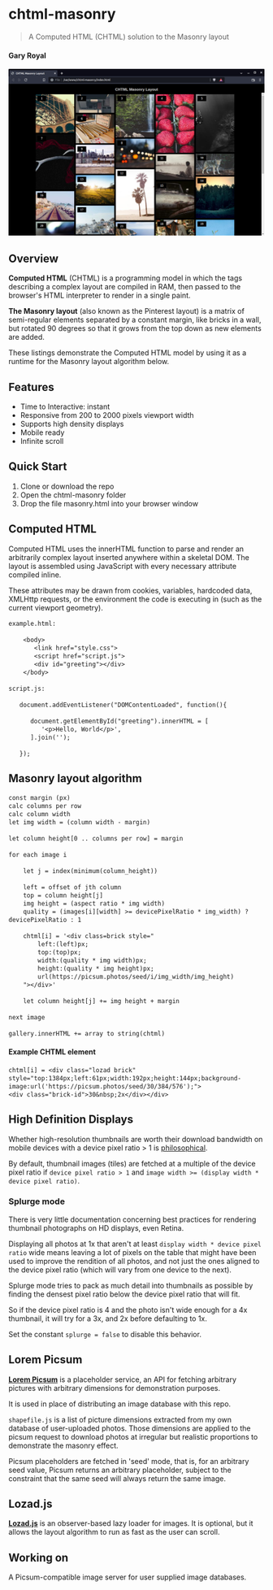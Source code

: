 # chtml-masonry
> A Computed HTML (CHTML) solution to the Masonry layout

#### Gary Royal

![screenshot](masonry.png)

## Overview

**Computed HTML** (CHTML) is a programming model in which the tags describing a complex layout are compiled in RAM, then passed to the browser's HTML interpreter to render in a single paint. 

**The Masonry layout** (also known as the Pinterest layout) is a matrix of semi-regular elements separated by a constant margin, like bricks in a wall, but rotated 90 degrees so that it grows from the top down as new elements are added.

These listings demonstrate the Computed HTML model by using it as a runtime for the Masonry layout algorithm below.


## Features 

* Time to Interactive: instant 
* Responsive from 200 to 2000 pixels viewport width
* Supports high density displays
* Mobile ready
* Infinite scroll


## Quick Start

1. Clone or download the repo
2. Open the chtml-masonry folder
3. Drop the file masonry.html into your browser window


## Computed HTML 

Computed HTML uses the innerHTML function to parse and render an arbitrarily complex layout inserted anywhere within a skeletal DOM. The layout is assembled using JavaScript with every necessary attribute compiled inline. 

These attributes may be drawn from cookies, variables, hardcoded data, XMLHttp requests, or the environment the code is executing in (such as the current viewport geometry).  

```
example.html:

	<body>
	   <link href="style.css">
	   <script href="script.js">
	   <div id="greeting"></div>
	</body>

script.js:

   document.addEventListener("DOMContentLoaded", function(){
   
      document.getElementById("greeting").innerHTML = [
         '<p>Hello, World</p>',
      ].join('');
	  
   });
```

## Masonry layout algorithm

```
const margin (px)
calc columns per row
calc column width
let img width = (column width - margin)

let column height[0 .. columns per row] = margin

for each image i

	let j = index(minimum(column_height))
	
	left = offset of jth column
	top = column height[j]
	img height = (aspect ratio * img width)
	quality = (images[i][width] >= devicePixelRatio * img_width) ? devicePixelRatio : 1
	
	chtml[i] = '<div class=brick style="
		left:(left)px; 
		top:(top)px; 
		width:(quality * img width)px; 
		height:(quality * img height)px; 
		url(https://picsum.photos/seed/i/img_width/img_height)
	"></div>'

	let column height[j] += img height + margin
	
next image

gallery.innerHTML += array to string(chtml)
```

#### Example CHTML element
```
chtml[i] = <div class="lozad brick"
style="top:1384px;left:61px;width:192px;height:144px;background-
image:url('https://picsum.photos/seed/30/384/576');">
<div class="brick-id">30&nbsp;2x</div></div>
```


## High Definition Displays

Whether high-resolution thumbnails are worth their download bandwidth on mobile devices with a device pixel ratio > 1 is [philosophical](https://www.quirksmode.org/blog/archives/2012/07/more_about_devi.html).

By default, thumbnail images (tiles) are fetched at a multiple of the device pixel ratio if `device pixel ratio > 1` and `image width >= (display width * device pixel ratio)`. 

### Splurge mode

There is very little documentation concerning best practices for rendering thumbnail photographs on HD displays, even Retina.

Displaying all photos at 1x that aren't at least `display width * device pixel ratio` wide means leaving a lot of pixels on the table that might have been used to improve the rendition of all photos, and not just the ones aligned to the device pixel ratio (which will vary from one device to the next).

Splurge mode tries to pack as much detail into thumbnails as possible by finding the densest pixel ratio below the device pixel ratio that will fit.

So if the device pixel ratio is 4 and the photo isn't wide enough for a 4x thumbnail, it will try for a 3x, and 2x before defaulting to 1x.

Set the constant `splurge = false` to disable this behavior.


## Lorem Picsum 

**[Lorem Picsum](https://picsum.photos/)** is a placeholder service, an API for fetching arbitrary pictures with arbitrary dimensions for demonstration purposes.

It is used in place of distributing an image database with this repo.

`shapefile.js` is a list of picture dimensions extracted from my own database of user-uploaded photos. Those dimensions are applied to the picsum request to download photos at irregular but realistic proportions to demonstrate the masonry effect. 

Picsum placeholders are fetched in 'seed' mode, that is, for an arbitrary seed value, Picsum returns an arbitrary placeholder, subject to the constraint that the same seed will always return the same image.


## Lozad.js

**[Lozad.js](https://github.com/ApoorvSaxena/lozad.js)** is an observer-based lazy loader for images. It is optional, but it allows the layout algorithm to run as fast as the user can scroll. 


## Working on

A Picsum-compatible image server for user supplied image databases.



